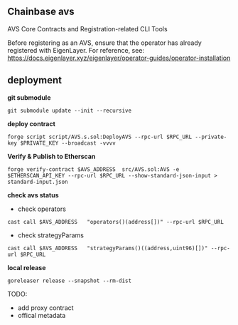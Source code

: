 
## Chainbase avs 

AVS Core Contracts and Registration-related CLI Tools

Before registering as an AVS, ensure that the operator has already registered with EigenLayer. For reference, see: https://docs.eigenlayer.xyz/eigenlayer/operator-guides/operator-installation




## deployment
 **git submodule**

`git submodule update --init --recursive`


**deploy contract**

`forge script script/AVS.s.sol:DeployAVS --rpc-url $RPC_URL --private-key $PRIVATE_KEY --broadcast -vvvv`

**Verify & Publish to Etherscan**

`forge verify-contract $AVS_ADDRESS  src/AVS.sol:AVS -e $ETHERSCAN_API_KEY --rpc-url $RPC_URL --show-standard-json-input > standard-input.json`

**check avs status**

- check operators

`cast call $AVS_ADDRESS   "operators()(address[])" --rpc-url $RPC_URL`


- check strategyParams

`cast call $AVS_ADDRESS   "strategyParams()((address,uint96)[])" --rpc-url $RPC_URL`



**local release**

`goreleaser release --snapshot --rm-dist`


TODO: 
- add proxy contract
- offical metadata